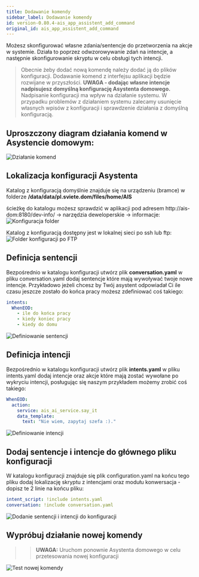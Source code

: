 ```yaml
---
title: Dodawanie komendy
sidebar_label: Dodawanie komendy
id: version-0.80.4-ais_app_assistent_add_command
original_id: ais_app_assistent_add_command
---
```


Możesz skonfigurować własne zdania/sentencje do przetworzenia na akcje w systemie. Działa to poprzez odwzorowywanie zdań na intencje, a następnie skonfigurowanie skryptu w celu obsługi tych intencji.

> Obecnie żeby dodać nową komendę należy dodać ją do plików konfiguracji. Dodawanie komend z interfejsu aplikacji będzie rozwijane w przyszłości.
**UWAGA - dodając własne intencje nadpisujesz domyślną konfigurację Asystenta domowego.**
 Nadpisanie konfiguracji ma wpływ na działanie systemu.
W przypadku problemów z działaniem systemu zalecamy usunięcie własnych wpisów z konfiguracji i sprawdzenie działania z domyślną konfiguracją.

## Uproszczony diagram działania komend w Asystencie domowym:
![Działanie komend](/AIS-docs/img/en/frontend/frontend-assistant-diagram.png)



## Lokalizacja konfiguracji Asystenta

Katalog z konfiguracją domyślnie znajduje się na urządzeniu (bramce) w folderze **/data/data/pl.sviete.dom/files/home/AIS**

ścieżkę do katalogu możesz sprawdzić w aplikacji pod adresem http://ais-dom:8180/dev-info/ -> narzędzia deweloperskie -> informacje:
![Konfiguracja folder](/AIS-docs/img/en/frontend/frontend-assistant-config.png)

Katalog z konfiguracją dostępny jest w lokalnej sieci po ssh lub ftp:
![Folder konfiguracji po FTP](/AIS-docs/img/en/frontend/frontend-assistant-config-ftp.png)


## Definicja sentencji

Bezpośrednio w katalogu konfiguracji utwórz plik **conversation.yaml**
w pliku conversation.yaml dodaj sentencje które mają wywoływać twoje nowe intencje. Przykładowo jeżeli chcesz by Twój asystent odpowiadał Ci ile czasu jeszcze zostało do końca pracy możesz zdefiniować coś takiego:

```yaml
intents:
  WhenEOD:
    - ile do końca pracy
    - kiedy koniec pracy
    - kiedy do domu
```
![Definiowanie sentencji](/AIS-docs/img/en/frontend/frontend-assistant-config-1.png)


## Definicja intencji

Bezpośrednio w katalogu konfiguracji utwórz plik **intents.yaml**
w pliku intents.yaml dodaj intencje oraz akcje które mają zostać wywołane po wykryciu intencji, posługując się naszym przykładem możemy zrobić coś takiego:

```yaml
WhenEOD:
  action:
    service: ais_ai_service.say_it
    data_template:
      text: "Nie wiem, zapytaj szefa :)."
```
![Definiowanie intencji](/AIS-docs/img/en/frontend/frontend-assistant-config-2.png)


## Dodaj sentencje i intencje do głównego pliku konfiguracji

W katalogu konfiguracji znajduje się plik configuration.yaml na końcu tego pliku dodaj lokalizację skryptu z intencjami oraz modułu konwersacja - dopisz te 2 linie na końcu pliku:

```yaml
intent_script: !include intents.yaml
conversation: !include conversation.yaml
```
![Dodanie sentencji i intencji do konfiguracji](/AIS-docs/img/en/frontend/frontend-assistant-config-3.png)

## Wypróbuj działanie nowej komendy

>> **UWAGA:** Uruchom ponownie Asystenta domowego w celu przetesowania nowej konfiguracji

![Test nowej komendy](/AIS-docs/img/en/frontend/frontend-assistant-config-4.png)
